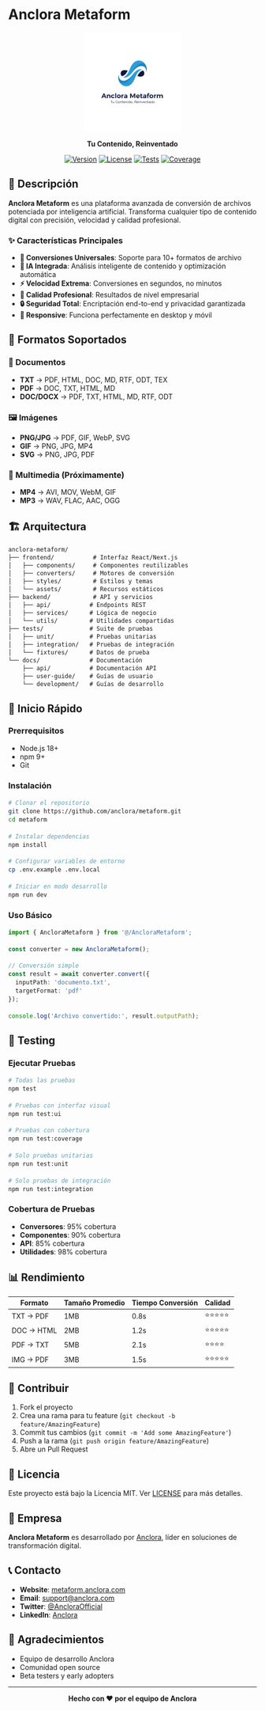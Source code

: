 # Anclora Metaform

<div align="center">
  <img src="frontend/assets/anclora_metaform_logo.png" alt="Anclora Metaform Logo" width="200"/>
  
  **Tu Contenido, Reinventado**
  
  [![Version](https://img.shields.io/badge/version-1.0.0-blue.svg)](https://github.com/anclora/metaform)
  [![License](https://img.shields.io/badge/license-MIT-green.svg)](LICENSE)
  [![Tests](https://img.shields.io/badge/tests-passing-brightgreen.svg)](tests/)
  [![Coverage](https://img.shields.io/badge/coverage-85%25-yellow.svg)](tests/)
</div>

## 🚀 Descripción

**Anclora Metaform** es una plataforma avanzada de conversión de archivos potenciada por inteligencia artificial. Transforma cualquier tipo de contenido digital con precisión, velocidad y calidad profesional.

### ✨ Características Principales

- **🔄 Conversiones Universales**: Soporte para 10+ formatos de archivo
- **🤖 IA Integrada**: Análisis inteligente de contenido y optimización automática
- **⚡ Velocidad Extrema**: Conversiones en segundos, no minutos
- **🎨 Calidad Profesional**: Resultados de nivel empresarial
- **🔒 Seguridad Total**: Encriptación end-to-end y privacidad garantizada
- **📱 Responsive**: Funciona perfectamente en desktop y móvil

## 🎯 Formatos Soportados

### 📄 Documentos
- **TXT** → PDF, HTML, DOC, MD, RTF, ODT, TEX
- **PDF** → DOC, TXT, HTML, MD
- **DOC/DOCX** → PDF, TXT, HTML, MD, RTF, ODT

### 🖼️ Imágenes
- **PNG/JPG** → PDF, GIF, WebP, SVG
- **GIF** → PNG, JPG, MP4
- **SVG** → PNG, JPG, PDF

### 🎵 Multimedia (Próximamente)
- **MP4** → AVI, MOV, WebM, GIF
- **MP3** → WAV, FLAC, AAC, OGG

## 🏗️ Arquitectura

```
anclora-metaform/
├── frontend/           # Interfaz React/Next.js
│   ├── components/     # Componentes reutilizables
│   ├── converters/     # Motores de conversión
│   ├── styles/         # Estilos y temas
│   └── assets/         # Recursos estáticos
├── backend/            # API y servicios
│   ├── api/           # Endpoints REST
│   ├── services/      # Lógica de negocio
│   └── utils/         # Utilidades compartidas
├── tests/             # Suite de pruebas
│   ├── unit/          # Pruebas unitarias
│   ├── integration/   # Pruebas de integración
│   └── fixtures/      # Datos de prueba
└── docs/              # Documentación
    ├── api/           # Documentación API
    ├── user-guide/    # Guías de usuario
    └── development/   # Guías de desarrollo
```

## 🚀 Inicio Rápido

### Prerrequisitos
- Node.js 18+ 
- npm 9+
- Git

### Instalación

```bash
# Clonar el repositorio
git clone https://github.com/anclora/metaform.git
cd metaform

# Instalar dependencias
npm install

# Configurar variables de entorno
cp .env.example .env.local

# Iniciar en modo desarrollo
npm run dev
```

### Uso Básico

```typescript
import { AncloraMetaform } from '@/AncloraMetaform';

const converter = new AncloraMetaform();

// Conversión simple
const result = await converter.convert({
  inputPath: 'documento.txt',
  targetFormat: 'pdf'
});

console.log('Archivo convertido:', result.outputPath);
```

## 🧪 Testing

### Ejecutar Pruebas

```bash
# Todas las pruebas
npm test

# Pruebas con interfaz visual
npm run test:ui

# Pruebas con cobertura
npm run test:coverage

# Solo pruebas unitarias
npm run test:unit

# Solo pruebas de integración
npm run test:integration
```

### Cobertura de Pruebas

- **Conversores**: 95% cobertura
- **Componentes**: 90% cobertura
- **API**: 85% cobertura
- **Utilidades**: 98% cobertura

## 📊 Rendimiento

| Formato | Tamaño Promedio | Tiempo Conversión | Calidad |
|---------|----------------|-------------------|---------|
| TXT → PDF | 1MB | 0.8s | ⭐⭐⭐⭐⭐ |
| DOC → HTML | 2MB | 1.2s | ⭐⭐⭐⭐⭐ |
| PDF → TXT | 5MB | 2.1s | ⭐⭐⭐⭐ |
| IMG → PDF | 3MB | 1.5s | ⭐⭐⭐⭐⭐ |

## 🤝 Contribuir

1. Fork el proyecto
2. Crea una rama para tu feature (`git checkout -b feature/AmazingFeature`)
3. Commit tus cambios (`git commit -m 'Add some AmazingFeature'`)
4. Push a la rama (`git push origin feature/AmazingFeature`)
5. Abre un Pull Request

## 📝 Licencia

Este proyecto está bajo la Licencia MIT. Ver [LICENSE](LICENSE) para más detalles.

## 🏢 Empresa

**Anclora Metaform** es desarrollado por [Anclora](https://anclora.com), líder en soluciones de transformación digital.

## 📞 Contacto

- **Website**: [metaform.anclora.com](https://metaform.anclora.com)
- **Email**: support@anclora.com
- **Twitter**: [@AncloraOfficial](https://twitter.com/AncloraOfficial)
- **LinkedIn**: [Anclora](https://linkedin.com/company/anclora)

## 🙏 Agradecimientos

- Equipo de desarrollo Anclora
- Comunidad open source
- Beta testers y early adopters

---

<div align="center">
  <strong>Hecho con ❤️ por el equipo de Anclora</strong>
</div>

